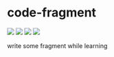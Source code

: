 # code-fragment
[![](https://img.shields.io/travis/rofinily/code-fragment.svg)](https://travis-ci.com/rofinily/code-fragment)
![](https://img.shields.io/github/commit-activity/y/rofinily/code-fragment.svg)
![](https://img.shields.io/github/languages/code-size/rofinily/code-fragment.svg)
![](https://img.shields.io/github/license/rofinily/code-fragment.svg)

write some fragment while learning
